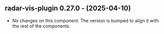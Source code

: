   ## radar-vis-plugin 0.27.0 - (2025-04-10)
  
  * No changes on this component. The version is bumped to align it
    with the rest of the components.
